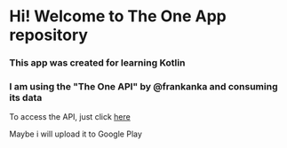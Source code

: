 # Hi! Welcome to The One App repository

### This app was created for learning Kotlin
### I am using the "The One API" by @frankanka and consuming its data

To access the API, just click [here](https://the-one-api.herokuapp.com/)

Maybe i will upload it to Google Play
